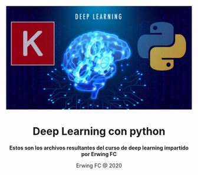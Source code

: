 <div align="center">
  <a target="_blank" href="https://www.python.org/">
    <img src="logo.png" alt="Deep learning python">
  </a>
</div>

<div align="center">

# Deep Learning con python

**Estos son los archivos resultantes del curso de deep learning impartido por Erwing FC**

Erwing FC @ 2020
</div>
